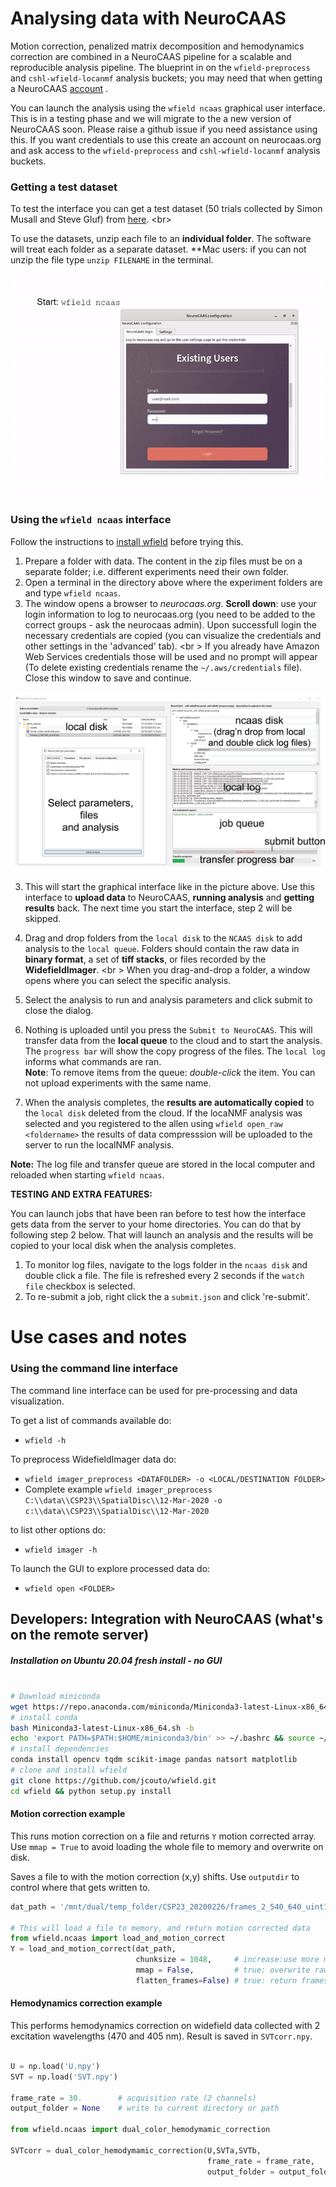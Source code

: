 # Analysing data with NeuroCAAS

Motion correction, penalized matrix decomposition and hemodynamics correction are combined in a NeuroCAAS pipeline for a scalable and reproducible analysis pipeline.
The blueprint in on the ``wfield-preprocess`` and ``cshl-wfield-locanmf`` analysis buckets; you may need that when getting a NeuroCAAS [account](http://neurocaas.org) .

You can launch the analysis using the ``wfield ncaas`` graphical user interface. This is in a testing phase and we will migrate to the a new version of NeuroCAAS soon. Please raise a github issue if you need assistance using this.
If you want credentials to use this create an account on neurocaas.org and ask access to the ``wfield-preprocess`` and ``cshl-wfield-locanmf`` analysis buckets. 

### Getting a test dataset
To test the interface you can get a test dataset (50 trials collected by Simon Musall and Steve Gluf) from [here](https://drive.google.com/drive/folders/1ZKNaiLiJDp9b97PzT5mEP_Tdf2mCxKLm?usp=sharing). <br\>

To use the datasets, unzip each file to an **individual folder**. The software will treat each folder as a separate dataset. **Mac users: if you can not unzip the file type ``unzip FILENAME`` in the terminal.

![picture](images/ncaas_gui_walkthrough.gif)

### Using the ``wfield ncaas`` interface

Follow the instructions to [install wfield](https://github.com/jcouto/wfield/tree/dev#installation) before trying this.

1. Prepare a folder with data. The content in the zip files must be on a separate folder; i.e. different experiments need their own folder.
2. Open a terminal in the directory above where the experiment folders are and type ``wfield ncaas``. 
3. The window opens a browser to _neurocaas.org_. **Scroll down**: use your login information to log to neurocaas.org (you need to be added to the correct groups - ask the neurocaas admin). Upon successfull login the necessary credentials are copied (you can visualize the credentials and other settings in the 'advanced' tab). <br \> If you already have Amazon Web Services credentials those will be used and no prompt will appear (To delete existing credentials rename the ``~/.aws/credentials`` file). Close this window to save and continue.

![picture](images/ncaas_gui_labeled.png)

3. This will start the graphical interface like in the picture above. Use this interface to **upload data** to NeuroCAAS, **running analysis** and **getting results** back. The next time you start the interface, step 2 will be skipped.

4. Drag and drop folders from the ``local disk`` to the ``NCAAS disk`` to add analysis to the ``local queue``. Folders should contain the raw data in **binary format**, a set of **tiff stacks**, or files recorded by the **WidefieldImager**. <br \> When you drag-and-drop a folder, a window opens where you can select the specific analysis.

5. Select the analysis to run and analysis parameters and click submit to close the dialog.

6. Nothing is uploaded until you press the ``Submit to NeuroCAAS``. This will transfer data from the **local queue** to the cloud and to start the analysis. The ``progress bar`` will show the copy progress of the files. The ``local log`` informs what commands are ran. <br />**Note**: To remove items from the queue: _double-click_ the item. You can not upload experiments with the same name.  

6. When the analysis completes, the **results are automatically copied** to the ``local disk`` deleted from the cloud. If the locaNMF analysis was selected and you registered to the allen using ``wfield open_raw <foldername>`` the results of data compresssion will be uploaded to the server to run the localNMF analysis.


**Note:** The log file and transfer queue are stored in the local computer and reloaded when starting ``wfield ncaas``.


**TESTING AND EXTRA FEATURES:**

You can launch jobs that have been ran before to test how the interface gets data from the server to your home directories. You can do that by following step 2 below. That will launch an analysis and the results will be copied to your local disk when the analysis completes.

1. To monitor log files, navigate to the logs folder in the ``ncaas disk`` and double click a file. The file is refreshed every 2 seconds if the ``watch file`` checkbox is selected.
2. To re-submit a job, right click the a ``submit.json`` and click 're-submit'.



# Use cases and notes

### Using the command line interface

The command line interface can be used for pre-processing and data visualization.

To get a list of commands available do:

- `wfield -h`

To preprocess WidefieldImager data do:

- `wfield imager_preprocess <DATAFOLDER> -o <LOCAL/DESTINATION FOLDER>`
- Complete example `wfield imager_preprocess C:\\data\\CSP23\\SpatialDisc\\12-Mar-2020 -o c:\\data\\CSP23\\SpatialDisc\\12-Mar-2020`


to list other options do:

- `wfield imager -h`

To launch the GUI to explore processed data do:

- `wfield open <FOLDER>`


## Developers: Integration with NeuroCAAS (what's on the remote server) 

##### Installation on Ubuntu 20.04 fresh install - no GUI 

```bash

# Download miniconda
wget https://repo.anaconda.com/miniconda/Miniconda3-latest-Linux-x86_64.sh
# install conda
bash Miniconda3-latest-Linux-x86_64.sh -b
echo 'export PATH=$PATH:$HOME/miniconda3/bin' >> ~/.bashrc && source ~/.bashrc
# install dependencies
conda install opencv tqdm scikit-image pandas natsort matplotlib
# clone and install wfield
git clone https://github.com/jcouto/wfield.git
cd wfield && python setup.py install
```
#### Motion correction example

This runs motion correction on a file and returns ``Y`` motion corrected array.
Use ``mmap = True`` to avoid loading the whole file to memory and overwrite on disk.

Saves a file to with the motion correction (x,y) shifts. Use `outputdir` to control where that gets written to.

```python
dat_path = '/mnt/dual/temp_folder/CSP23_20200226/frames_2_540_640_uint16.dat'

# This will load a file to memory, and return motion corrected data
from wfield.ncaas import load_and_motion_correct 
Y = load_and_motion_correct(dat_path,
                            chunksize = 1048,     # increase:use more memory
                            mmap = False,         # true: overwrite raw
                            flatten_frames=False) # true: return frames and channels as single dimension
```

#### Hemodynamics correction example

This performs hemodynamics correction on widefield data collected with 2 excitation wavelengths (470 and 405 nm). Result is saved in `SVTcorr.npy`.

```python

U = np.load('U.npy')
SVT = np.load('SVT.npy')

frame_rate = 30.        # acquisition rate (2 channels)
output_folder = None    # write to current directory or path

from wfield.ncaas import dual_color_hemodymamic_correction

SVTcorr = dual_color_hemodymamic_correction(U,SVTa,SVTb,
                                            frame_rate = frame_rate, 
                                            output_folder = output_folder);
					    
```